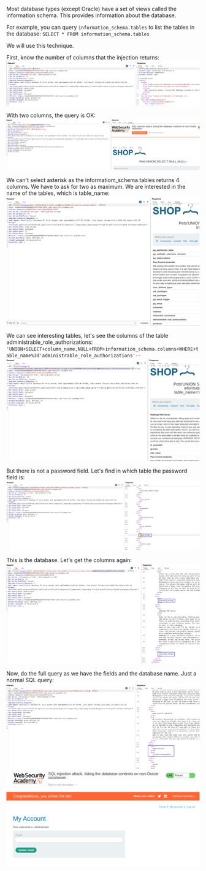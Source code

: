Most database types (except Oracle) have a set of views called the information schema. This provides information about the database.

For example, you can query `information_schema.tables` to list the tables in the database:
`SELECT * FROM information_schema.tables`

We will use this technique.

First, know the number of columns that the injection returns:
![](imgs/sqli_listing_database_tables_non_oracle.png)

With two columns, the query is OK:
![](imgs/sqli_listing_database_tables_non_oracle-1.png)

We can't select asterisk as the informatiom_schema.tables returns 4 columns. We have to ask for two as maximum.
We are interested in the name of the tables, which is table_name:
![](imgs/sqli_listing_database_tables_non_oracle-2.png)

We can see interesting tables, let's see the columns of the table administrable_role_authorizations:
`'UNION+SELECT+column_name,NULL+FROM+information_schema.columns+WHERE+table_name%3d'administrable_role_authorizations'--`
![](imgs/sqli_listing_database_tables_non_oracle-3.png)

But there is not a password field. Let's find in which table the password field is:
![](imgs/sqli_listing_database_tables_non_oracle-4.png)

This is the database.
Let's get the columns again: 
![](imgs/sqli_listing_database_tables_non_oracle-5.png)

Now, do the full query as we have the fields and the database name. Just a normal SQL query:
![](imgs/sqli_listing_database_tables_non_oracle-6.png)
![](imgs/sqli_listing_database_tables_non_oracle-7.png) 